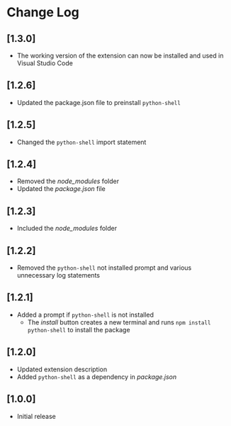 # Change Log

## [1.3.0]
- The working version of the extension can now be installed and used in Visual Studio Code

## [1.2.6]
- Updated the package.json file to preinstall `python-shell`

## [1.2.5]
- Changed the `python-shell` import statement

## [1.2.4]
- Removed the *node_modules* folder
- Updated the *package.json* file

## [1.2.3]
- Included the *node_modules* folder

## [1.2.2]
- Removed the `python-shell` not installed prompt and various unnecessary log statements

## [1.2.1]
- Added a prompt if `python-shell` is not installed
  - The *install* button creates a new terminal and runs `npm install python-shell` to install the package

## [1.2.0]
- Updated extension description
- Added `python-shell` as a dependency in *package.json*

## [1.0.0]
- Initial release